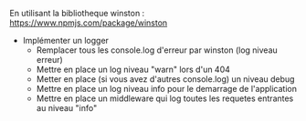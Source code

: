 En utilisant la bibliotheque winston : https://www.npmjs.com/package/winston

- Implémenter un logger
    - Remplacer tous les console.log d'erreur par winston (log niveau erreur)
    - Mettre en place un log niveau "warn" lors d'un 404
    - Metter en place (si vous avez d'autres console.log) un niveau debug
    - Mettre en place un log niveau info pour le demarrage de l'application
    - Mettre en place un middleware qui log toutes les requetes entrantes au niveau "info"
